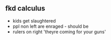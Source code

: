 
## fkd calculus
 - kids get slaughtered 
 - ppl non left are enraged - should be
 - rulers on right 'theyre coming for your guns'
